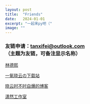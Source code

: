 ```yaml
---
layout: post
title:  "Friends"
date:   2024-01-01
excerpt: "一起来py吧（"
image: ""
---
```


### **友链申请：tanxifei@outlook.com（主题为友链，可备注显示名称）**

[林德熙](https://blog.lindexi.com/)

[一氧晓云の下载站](https://d.oxyxc.top/)

[晓云时不时自爆的博客](https://blog.oxyxc.top/)

[潇然工作室](https://www.xrgzs.top/)
